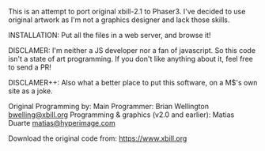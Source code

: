 This is an attempt to port original xbill-2.1 to Phaser3. I've decided to use original artwork as I'm not a graphics designer and lack those skills.

INSTALLATION: 
Put all the files in a web server,  and browse it!

DISCLAMER: I'm neither a JS developer nor a fan of javascript. So this code isn't a state of art programming. If you don't like anything about it, feel free to send a PR!

DISCLAMER++: Also what a better place to put this software, on a M$'s own site as a joke. 

Original Programming by:
  Main Programmer:
      Brian Wellington <bwelling@xbill.org>
  Programming & graphics (v2.0 and earlier):
      Matias Duarte <matias@hyperimage.com>

Download the original code from: https://www.xbill.org

